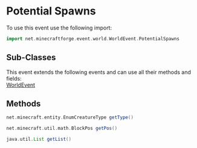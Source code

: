 # Potential Spawns

To use this event use the following import:
```groovy
import net.minecraftforge.event.world.WorldEvent.PotentialSpawns
```

## Sub-Classes
This event extends the following events and can use all their methods and fields: <br>
[WorldEvent](../world_event/world_event.md)

## Methods
```groovy
net.minecraft.entity.EnumCreatureType getType()
```

```groovy
net.minecraft.util.math.BlockPos getPos()
```

```groovy
java.util.List getList()
```
